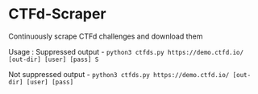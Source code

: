 # CTFd-Scraper
Continuously scrape CTFd challenges and download them

Usage : 
Suppressed output - 
`python3 ctfds.py https://demo.ctfd.io/ [out-dir] [user] [pass] S`

Not suppressed output - 
`python3 ctfds.py https://demo.ctfd.io/ [out-dir] [user] [pass]`
